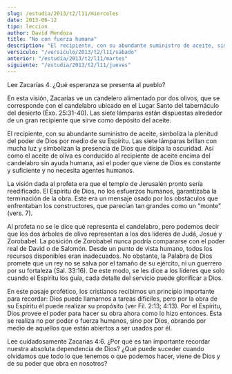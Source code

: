 ```yaml
---
slug: /estudia/2013/t2/l11/miercoles
date: 2013-06-12
tipo: leccion
author: David Mendoza
title: "No con fuerza humana"
description: "El recipiente, con su abundante suministro de aceite, simboliza la plenitud del  poder de Dios por medio de su Espíritu. Las siete lámparas brillan con mucha  luz y simbolizan la presencia de Dios que disipa la oscuridad. Así como el  aceite de oliva es conducido al recipiente..."
versiculo: "/versiculo/2013/t2/l11/sabado"
anterior: "/estudia/2013/t2/l11/martes"
siguiente: "/estudia/2013/t2/l11/jueves"
---
```


Lee Zacarías 4. ¿Qué esperanza se presenta al pueblo?

En esta visión, Zacarías ve un candelero alimentado por dos olivos, que se corresponde con el candelabro ubicado en el Lugar Santo del tabernáculo del desierto (Éxo. 25:31-40). Las siete lámparas están dispuestas alrededor de un gran recipiente que sirve como depósito del aceite.

El recipiente, con su abundante suministro de aceite, simboliza la plenitud del poder de Dios por medio de su Espíritu. Las siete lámparas brillan con mucha luz y simbolizan la presencia de Dios que disipa la oscuridad. Así como el aceite de oliva es conducido al recipiente de aceite encima del candelabro sin ayuda humana, así el poder que viene de Dios es constante y suficiente y no necesita agentes humanos.

La visión dada al profeta era que el templo de Jerusalén pronto sería reedificado. El Espíritu de Dios, no los esfuerzos humanos, garantizaba la terminación de la obra. Este era un mensaje osado por los obstáculos que enfrentaban los constructores, que parecían tan grandes como un “monte” (vers. 7).

Al profeta no se le dice qué representa el candelabro, pero podemos decir que los dos árboles de olivo representan a los dos líderes de Judá, Josué y Zorobabel. La posición de Zorobabel nunca podría compararse con el poder real de David o de Salomón. Desde un punto de vista humano, todos los recursos disponibles eran inadecuados. No obstante, la Palabra de Dios promete que un rey no se salva por el tamaño de su ejército, ni un guerrero por su fortaleza (Sal. 33:16). De este modo, se les dice a los líderes que solo cuando el Espíritu los guía, cada detalle del servicio puede glorificar a Dios.

En este pasaje profético, los cristianos recibimos un principio importante para recordar: Dios puede llamarnos a tareas difíciles, pero por la obra de su Espíritu él puede realizar su propósito (ver Fil. 2:13; 4:13). Por el Espíritu, Dios provee el poder para hacer su obra ahora como lo hizo entonces. Esta se realiza no por poder o fuerza humanos, sino por Dios, obrando por medio de aquellos que están abiertos a ser usados por él.

Lee cuidadosamente Zacarías 4:6. ¿Por qué es tan importante recordar nuestra absoluta dependencia de Dios? ¿Qué puede suceder cuando olvidamos que todo lo que tenemos o que podemos hacer, viene de Dios y de su poder que obra en nosotros?
